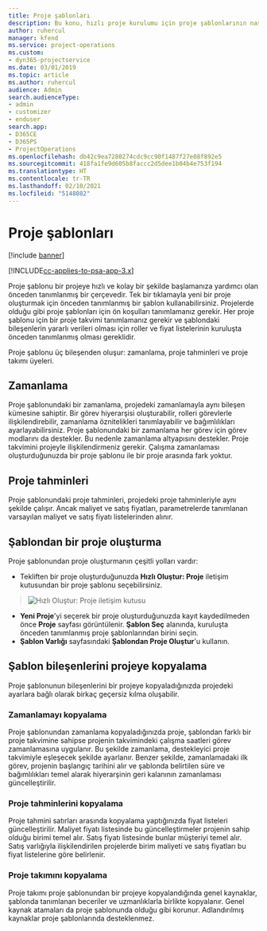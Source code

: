 ```yaml
---
title: Proje şablonları
description: Bu konu, hızlı proje kurulumu için proje şablonlarının nasıl kullanılacağı hakkında bilgi sağlar.
author: ruhercul
manager: kfend
ms.service: project-operations
ms.custom:
- dyn365-projectservice
ms.date: 03/01/2019
ms.topic: article
ms.author: ruhercul
audience: Admin
search.audienceType:
- admin
- customizer
- enduser
search.app:
- D365CE
- D365PS
- ProjectOperations
ms.openlocfilehash: db42c9ea7280274cdc9cc90f1487f27e08f892e5
ms.sourcegitcommit: 418fa1fe9d605b8faccc2d5dee1b04b4e753f194
ms.translationtype: HT
ms.contentlocale: tr-TR
ms.lasthandoff: 02/10/2021
ms.locfileid: "5148082"
---
```

# <a name="project-templates"></a>Proje şablonları 

[!include [banner](../includes/psa-now-project-operations.md)]

[!INCLUDE[cc-applies-to-psa-app-3.x](../includes/cc-applies-to-psa-app-3x.md)]

Proje şablonu bir projeye hızlı ve kolay bir şekilde başlamanıza yardımcı olan önceden tanımlanmış bir çerçevedir. Tek bir tıklamayla yeni bir proje oluşturmak için önceden tanımlanmış bir şablon kullanabilirsiniz. Projelerde olduğu gibi proje şablonları için ön koşulları tanımlamanız gerekir. Her proje şablonu için bir proje takvimi tanımlamanız gerekir ve şablondaki bileşenlerin yararlı verileri olması için roller ve fiyat listelerinin kuruluşta önceden tanımlanmış olması gereklidir.

Proje şablonu üç bileşenden oluşur: zamanlama, proje tahminleri ve proje takımı üyeleri.

## <a name="schedule"></a>Zamanlama

Proje şablonundaki bir zamanlama, projedeki zamanlamayla aynı bileşen kümesine sahiptir. Bir görev hiyerarşisi oluşturabilir, rolleri görevlerle ilişkilendirebilir, zamanlama öznitelikleri tanımlayabilir ve bağımlılıkları ayarlayabilirsiniz. Proje şablonundaki bir zamanlama her görev için görev modlarını da destekler. Bu nedenle zamanlama altyapısını destekler. Proje takvimini projeyle ilişkilendirmeniz gerekir. Çalışma zamanlaması oluşturduğunuzda bir proje şablonu ile bir proje arasında fark yoktur.

## <a name="project-estimates"></a>Proje tahminleri

Proje şablonundaki proje tahminleri, projedeki proje tahminleriyle aynı şekilde çalışır. Ancak maliyet ve satış fiyatları, parametrelerde tanımlanan varsayılan maliyet ve satış fiyatı listelerinden alınır.

## <a name="creating-a-project-from-a-template"></a>Şablondan bir proje oluşturma
 
Proje şablonundan proje oluşturmanın çeşitli yolları vardır:

- Tekliften bir proje oluşturduğunuzda **Hızlı Oluştur: Proje** iletişim kutusundan bir proje şablonu seçebilirsiniz.

> ![Hızlı Oluştur: Proje iletişim kutusu](media/project-11.png)

- **Yeni Proje**'yi seçerek bir proje oluşturduğunuzda kayıt kaydedilmeden önce **Proje** sayfası görüntülenir. **Şablon Seç** alanında, kuruluşta önceden tanımlanmış proje şablonlarından birini seçin.
- **Şablon Varlığı** sayfasındaki **Şablondan Proje Oluştur**'u kullanın.

## <a name="copying-components-of-template-to-project"></a>Şablon bileşenlerini projeye kopyalama

Proje şablonunun bileşenlerini bir projeye kopyaladığınızda projedeki ayarlara bağlı olarak birkaç geçersiz kılma oluşabilir.

### <a name="copying-the-schedule"></a>Zamanlamayı kopyalama

Proje şablonundan zamanlama kopyaladığınızda proje, şablondan farklı bir proje takvimine sahipse projenin takvimindeki çalışma saatleri görev zamanlamasına uygulanır. Bu şekilde zamanlama, destekleyici proje takvimiyle eşleşecek şekilde ayarlanır. Benzer şekilde, zamanlamadaki ilk görev, projenin başlangıç tarihini alır ve şablonda belirtilen süre ve bağımlılıkları temel alarak hiyerarşinin geri kalanının zamanlaması güncelleştirilir. 

### <a name="copying-project-estimates"></a>Proje tahminlerini kopyalama 

Proje tahmini satırları arasında kopyalama yaptığınızda fiyat listeleri güncelleştirilir. Maliyet fiyatı listesinde bu güncelleştirmeler projenin sahip olduğu birimi temel alır. Satış fiyatı listesinde bunlar müşteriyi temel alır. Satış varlığıyla ilişkilendirilen projelerde birim maliyeti ve satış fiyatları bu fiyat listelerine göre belirlenir.

### <a name="copying-a-project-team"></a>Proje takımını kopyalama

Proje takımı proje şablonundan bir projeye kopyalandığında genel kaynaklar, şablonda tanımlanan beceriler ve uzmanlıklarla birlikte kopyalanır. Genel kaynak atamaları da proje şablonunda olduğu gibi korunur. Adlandırılmış kaynaklar proje şablonlarında desteklenmez.
